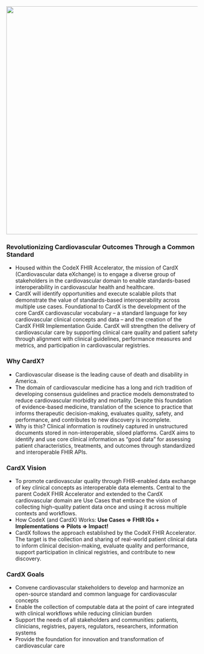 <div style="text-align: left;">
<img src="image2022-7-27_8-34-11.png" width="600" >
</div>

### Revolutionizing Cardiovascular Outcomes Through a Common Standard

- Housed within the CodeX FHIR Accelerator, the mission of CardX (Cardiovascular data eXchange) is to engage a diverse group of stakeholders in the cardiovascular domain to enable standards-based interoperability in cardiovascular health and healthcare.
- CardX will identify opportunities and execute scalable pilots that demonstrate the value of standards-based interoperability across multiple use cases. Foundational to CardX is the development of the core CardX cardiovascular vocabulary – a standard language for key cardiovascular clinical concepts and data – and the creation of the CardX FHIR Implementation Guide.
CardX will strengthen the delivery of cardiovascular care by supporting clinical care quality and patient safety through alignment with clinical guidelines, performance measures and metrics, and participation in cardiovascular registries.
### Why CardX?
- Cardiovascular disease is the leading cause of death and disability in America.
- The domain of cardiovascular medicine has a long and rich tradition of developing consensus guidelines and practice models demonstrated to reduce cardiovascular morbidity and mortality. Despite this foundation of evidence-based medicine, translation of the science to practice that informs therapeutic decision-making, evaluates quality, safety, and performance, and contributes to new discovery is incomplete.
- Why is this? Clinical information is routinely captured in unstructured documents stored in non-interoperable, siloed platforms. CardX aims to identify and use core clinical information as “good data” for assessing patient characteristics, treatments, and outcomes through standardized and interoperable FHIR APIs. 

### CardX Vision
- To promote cardiovascular quality through FHIR-enabled data exchange of key clinical concepts as interoperable data elements. Central to the parent CodeX FHIR Accelerator and extended to the CardX cardiovascular domain are Use Cases that embrace the vision of collecting high-quality patient data once and using it across multiple contexts and workflows.
- How CodeX (and CardX) Works: **Use Cases => FHIR IGs + Implementations => Pilots => Impact!**
- CardX follows the approach established by the CodeX FHIR Accelerator. The target is the collection and sharing of real-world patient clinical data to inform clinical decision-making, evaluate quality and performance, support participation in clinical registries, and contribute to new discovery.


### CardX Goals
- Convene cardiovascular stakeholders to develop and harmonize an open-source standard and common language for cardiovascular concepts
- Enable the collection of computable data at the point of care integrated with clinical workflows while reducing clinician burden
- Support the needs of all stakeholders and communities: patients, clinicians, registries, payers, regulators, researchers, information systems
- Provide the foundation for innovation and transformation of cardiovascular care


